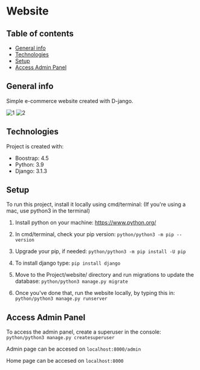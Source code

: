 # Website

## Table of contents
* [General info](#general-info)
* [Technologies](#technologies)
* [Setup](#setup)
* [Access Admin Panel](#Access-admin-panel)

## General info
Simple e-commerce website created with D-jango.

![1](https://user-images.githubusercontent.com/72651157/154280414-3c4bb09e-3a01-49bf-9e9e-fc32701f9e83.png)
![2](https://user-images.githubusercontent.com/72651157/154280487-6b45c510-d426-4630-a9b3-42d52c0acc08.png)


## Technologies
Project is created with:
* Boostrap: 4.5
* Python: 3.9
* Django: 3.1.3

## Setup
To run this project, install it locally using cmd/terminal:
(If you're using a mac, use python3 in the terminal)

1. Install python on your machine: https://www.python.org/

2. In cmd/terminal, check your pip version:
    ```python/python3 -m pip --version```

3. Upgrade your pip, if needed:
    ```python/python3 -m pip install -U pip```

4. To install django type:
    ```pip install django```
    
5. Move to the Project/website/ directory and run migrations to update the database: 
    ```python/python3 manage.py migrate```
    
5. Once you've done that, run the website locally, by typing this in:
    ```python/python3 manage.py runserver```

## Access Admin Panel
To access the admin panel, create a superuser in the console:
    ```python/python3 manage.py createsuperuser```

Admin page can be accesed on
    ```localhost:8000/admin```

Home page can be accesed on
    ```localhost:8000```
